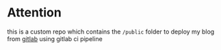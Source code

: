 # Attention 
this is a custom repo which contains the `/public` folder to deploy my blog from [gitlab](https://gitlab.com/novors/novores.gitlab.io) using gitlab ci pipeline
